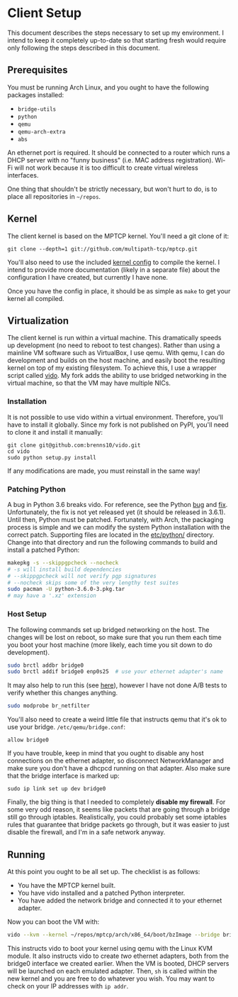 Client Setup
============

This document describes the steps necessary to set up my environment. I intend
to keep it completely up-to-date so that starting fresh would require only
following the steps described in this document.

Prerequisites
-------------

You must be running Arch Linux, and you ought to have the following packages
installed:

- `bridge-utils`
- `python`
- `qemu`
- `qemu-arch-extra`
- `abs`

An ethernet port is required. It should be connected to a router which runs a
DHCP server with no "funny business" (i.e. MAC address registration). Wi-Fi will
not work because it is too difficult to create virtual wireless interfaces.

One thing that shouldn't be strictly necessary, but won't hurt to do, is to
place all repositories in `~/repos`.

Kernel
------

The client kernel is based on the MPTCP kernel. You'll need a git clone of it:

```
git clone --depth=1 git://github.com/multipath-tcp/mptcp.git
```

You'll also need to use the included [kernel config](../etc/kernel.config) to
compile the kernel. I intend to provide more documentation (likely in a separate
file) about the configuration I have created, but currently I have none.

Once you have the config in place, it should be as simple as `make` to get your
kernel all compiled.

Virtualization
--------------

The client kernel is run within a virtual machine. This dramatically speeds up
development (no need to reboot to test changes). Rather than using a mainline VM
software such as VirtualBox, I use qemu. With qemu, I can do development and
builds on the host machine, and easily boot the resulting kernel on top of my
existing filesystem. To achieve this, I use a wrapper script
called [vido](http://github.com/brenns10/vido). My fork adds the ability to use
bridged networking in the virtual machine, so that the VM may have multiple
NICs.

### Installation

It is not possible to use vido within a virtual environment. Therefore, you'll
have to install it globally. Since my fork is not published on PyPI, you'll need
to clone it and install it manually:

```
git clone git@github.com:brenns10/vido.git
cd vido
sudo python setup.py install
```

If any modifications are made, you must reinstall in the same way!

### Patching Python

A bug in Python 3.6 breaks vido. For reference, see the
Python [bug](https://bugs.python.org/issue29208)
and [fix](https://hg.python.org/cpython/rev/0a55e039d25f/). Unfortunately, the
fix is not yet released yet (it should be released in 3.6.1). Until then, Python
must be patched. Fortunately, with Arch, the packaging process is simple and we
can modify the system Python installation with the correct patch. Supporting
files are located in the [etc/python/](../etc/python/) directory. Change into
that directory and run the following commands to build and install a patched
Python:

```bash
makepkg -s --skippgpcheck --nocheck
# -s will install build dependencies
# --skippgpcheck will not verify pgp signatures
# --nocheck skips some of the very lengthy test suites
sudo pacman -U python-3.6.0-3.pkg.tar
# may have a '.xz' extension
```

### Host Setup

The following commands set up bridged networking on the host. The changes will
be lost on reboot, so make sure that you run them each time you boot your host
machine (more likely, each time you sit down to do development).

```bash
sudo brctl addbr bridge0
sudo brctl addif bridge0 enp0s25  # use your ethernet adapter's name
```

It may also help to run this
(see
[here](https://wiki.archlinux.org/index.php?title=Network_bridge&redirect=no)),
however I have not done A/B tests to verify whether this changes anything.

```bash
sudo modprobe br_netfilter
```

You'll also need to create a weird little file that instructs qemu that it's ok
to use your bridge. `/etc/qemu/bridge.conf`:

```
allow bridge0
```

If you have trouble, keep in mind that you ought to disable any host connections
on the ethernet adapter, so disconnect NetworkManager and make sure you don't
have a dhcpcd running on that adapter. Also make sure that the bridge interface
is marked up:

```
sudo ip link set up dev bridge0
```

Finally, the big thing is that I needed to completely **disable my firewall**.
For some very odd reason, it seems like packets that are going through a bridge
still go through iptables. Realistically, you could probably set some iptables
rules that guarantee that bridge packets go through, but it was easier to just
disable the firewall, and I'm in a safe network anyway.

Running
-------

At this point you ought to be all set up. The checklist is as follows:

- You have the MPTCP kernel built.
- You have vido installed and a patched Python interpreter.
- You have added the network bridge and connected it to your ethernet adapter.

Now you can boot the VM with:

```bash
vido --kvm --kernel ~/repos/mptcp/arch/x86_64/boot/bzImage --bridge bridge0 bridge0 -- sh
```

This instructs vido to boot your kernel using qemu with the Linux KVM module. It
also instructs vido to create *two* ethernet adapters, both from the bridge0
interface we created earlier. When the VM is booted, DHCP servers will be
launched on each emulated adapter. Then, `sh` is called within the new kernel
and you are free to do whatever you wish. You may want to check on your IP
addresses with `ip addr`.
